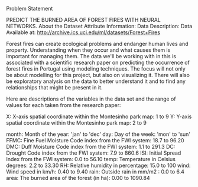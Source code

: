 Problem Statement

PREDICT THE BURNED AREA OF FOREST FIRES WITH NEURAL NETWORKS.
About the Dataset
Attribute Information:
Data Description: Data Available at: http://archive.ics.uci.edu/ml/datasets/Forest+Fires

Forest fires can create ecological problems and endanger human lives and property. Understanding when they occur and what causes them is important for managing them. The data we'll be working with in this is associated with a scientific research paper on predicting the occurrence of forest fires in Portugal using modeling techniques. The focus will not only be about modelling for this project, but also on visualizing it. There will also be exploratory analysis on the data to better understand it and to find any relationships that might be present in it.

Here are descriptions of the variables in the data set and the range of values for each taken from the research paper:

X: X-axis spatial coordinate within the Montesinho park map: 1 to 9
Y: Y-axis spatial coordinate within the Montesinho park map: 2 to 9

month: Month of the year: 'jan' to 'dec'
day: Day of the week: 'mon' to 'sun'
FFMC: Fine Fuel Moisture Code index from the FWI system: 18.7 to 96.20
DMC: Duff Moisture Code index from the FWI system: 1.1 to 291.3
DC: Drought Code index from the FWI system: 7.9 to 860.6
ISI: Initial Spread Index from the FWI system: 0.0 to 56.10
temp: Temperature in Celsius degrees: 2.2 to 33.30
RH: Relative humidity in percentage: 15.0 to 100
wind: Wind speed in km/h: 0.40 to 9.40
rain: Outside rain in mm/m2 : 0.0 to 6.4
area: The burned area of the forest (in ha): 0.00 to 1090.84
